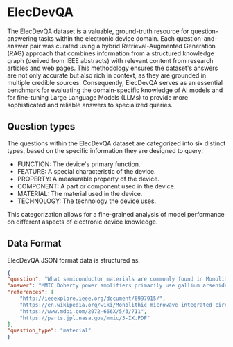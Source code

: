# ElecDevQA
The ElecDevQA dataset is a valuable, ground-truth resource for question-answering tasks within the electronic device domain. Each question-and-answer pair was curated using a hybrid Retrieval-Augmented Generation (RAG) approach that combines information from a structured knowledge graph (derived from IEEE abstracts) with relevant content from research articles and web pages. This methodology ensures the dataset's answers are not only accurate but also rich in context, as they are grounded in multiple credible sources. Consequently, ElecDevQA serves as an essential benchmark for evaluating the domain-specific knowledge of AI models and for fine-tuning Large Language Models (LLMs) to provide more sophisticated and reliable answers to specialized queries.
## Question types
The questions within the ElecDevQA dataset are categorized into six distinct types, based on the specific information they are designed to query:
- FUNCTION: The device's primary function.
- FEATURE: A special characteristic of the device.
- PROPERTY: A measurable property of the device.
- COMPONENT: A part or component used in the device.
- MATERIAL: The material used in the device.
- TECHNOLOGY: The technology the device uses.

This categorization allows for a fine-grained analysis of model performance on different aspects of electronic device knowledge.
## Data Format
ElecDevQA JSON format data is structured as:
```json
{
"question": "What semiconductor materials are commonly found in Monolithic Microwave Integrated Circuit (MMIC) Doherty power amplifiers?",
"answer": "MMIC Doherty power amplifiers primarily use gallium arsenide (GaAs) or gallium nitride (GaN) for their high power density and efficiency. These devices are often fabricated on substrates like high-resistivity silicon or sapphire to minimize losses.  Other materials like indium phosphide (InP) and silicon germanium (SiGe) are also explored for specific performance benefits.",
"references": [
    "http://ieeexplore.ieee.org/document/6997915/",
    "https://en.wikipedia.org/wiki/Monolithic_microwave_integrated_circuit",
    "https://www.mdpi.com/2072-666X/5/3/711",
    "https://parts.jpl.nasa.gov/mmic/3-IX.PDF"
],
"question_type": "material"
}
